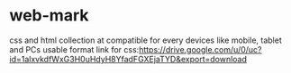 # web-mark
css and html collection at compatible for every devices like mobile, tablet and PCs
 usable format link for css:https://drive.google.com/u/0/uc?id=1alxvkdfWxG3H0uHdyH8YfadFGXEjaTYD&export=download
